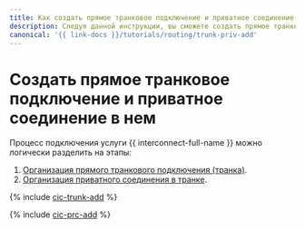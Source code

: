 ```yaml
---
title: Как cоздать прямое транковое подключение и приватное соединение в нем в {{ interconnect-full-name }}
description: Следуя данной инструкции, вы сможете cоздать прямое транковое подключение и приватное соединение в нем.
canonical: '{{ link-docs }}/tutorials/routing/trunk-priv-add'
---
```


# Создать прямое транковое подключение и приватное соединение в нем

Процесс подключения услуги {{ interconnect-full-name }} можно логически разделить на этапы:

1. [Организация прямого транкового подключения (транка)](#trunk-create).
1. [Организация приватного соединения в транке](#priv-create).

{% include [cic-trunk-add](../../_tutorials/routing/trunk-add.md) %}

{% include [cic-prc-add](../../_tutorials/routing/priv-add.md) %}
